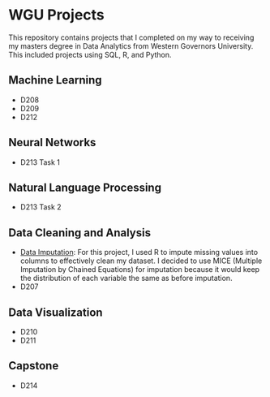 # WGU Projects
This repository contains projects that I completed on my way to receiving my masters degree in Data Analytics from Western Governors University. This included projects using SQL, R, and Python.

## Machine Learning
- D208
- D209
- D212

## Neural Networks
- D213 Task 1

## Natural Language Processing
- D213 Task 2

## Data Cleaning and Analysis
- [Data Imputation](https://github.com/lrosemeyer/WGU_Projects/tree/main/D206): For this project, I used R to impute missing values into columns to effectively clean my dataset. I decided to use MICE (Multiple Imputation by Chained Equations) for imputation because it would keep the distribution of each variable the same as before imputation.
- D207

## Data Visualization
- D210
- D211

## Capstone
- D214
